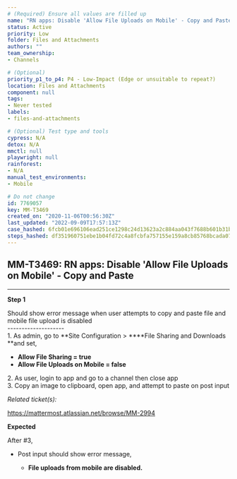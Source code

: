 ```yaml
---
# (Required) Ensure all values are filled up
name: "RN apps: Disable 'Allow File Uploads on Mobile' - Copy and Paste"
status: Active
priority: Low
folder: Files and Attachments
authors: ""
team_ownership: 
- Channels

# (Optional)
priority_p1_to_p4: P4 - Low-Impact (Edge or unsuitable to repeat?)
location: Files and Attachments
component: null
tags: 
- Never tested
labels: 
- files-and-attachments

# (Optional) Test type and tools
cypress: N/A
detox: N/A
mmctl: null
playwright: null
rainforest: 
- N/A
manual_test_environments: 
- Mobile

# Do not change
id: 7769057
key: MM-T3469
created_on: "2020-11-06T00:56:30Z"
last_updated: "2022-09-09T17:57:13Z"
case_hashed: 6fcb01e696106ead251ce1298c24d13623a2c884aa043f7688b601b31b94a5d244a34e0a4643ba671e5c82dfca40cfa3
steps_hashed: df351960751ebe1b04fd72c4a8fcbfa757155e159a8cb85768bcada07f56c0c170762a877d1b878f331da6e72dce4e82
---
```


<!-- (Auto-generated) Based on frontmatter's "key" and "name" -->

## MM-T3469: RN apps: Disable 'Allow File Uploads on Mobile' - Copy and Paste

---

**Step 1**

Should show error message when user attempts to copy and paste file and mobile file upload is disabled\
\--------------------\
1\. As admin, go to \*\*Site Configuration > \*\*\*\*File Sharing and Downloads \*\*and set,

- **Allow File Sharing = true**
- **Allow File Uploads on Mobile = false**

2\. As user, login to app and go to a channel then close app\
3\. Copy an image to clipboard, open app, and attempt to paste on post input

_Related ticket(s):_

<https://mattermost.atlassian.net/browse/MM-2994>

**Expected**

After #3,

- Post input should show error message,

  - **File uploads from mobile are disabled.**
